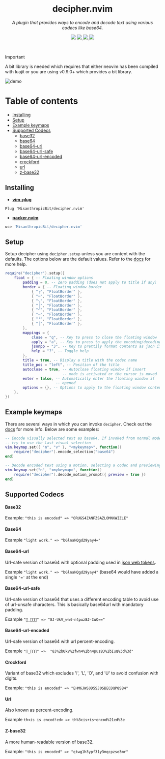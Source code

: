 <div align="center">
  <br />
  <h1>decipher.nvim</h1>
  <p><i>A plugin that provides ways to encode and decode text using various codecs like base64.</i></p>
  <p>
    <img src="https://img.shields.io/badge/version-1.0.3-blue?style=flat-square" />
    <a href="https://luarocks.org/modules/misanthropicbit/decipher.nvim">
        <img src="https://img.shields.io/luarocks/v/misanthropicbit/decipher.nvim?logo=lua&color=purple" />
    </a>
    <a href="https://img.shields.io/github/actions/workflow/status/MisanthropicBit/decipher.nvim/tests.yml?branch=master&style=flat-square">
        <img src="https://img.shields.io/github/actions/workflow/status/MisanthropicBit/decipher.nvim/tests.yml?branch=master&style=flat-square" />
    </a>
    <a href="/LICENSE">
        <img src="https://img.shields.io/github/license/MisanthropicBit/decipher.nvim?style=flat-square" />
    </a>
  </p>
  <br />
</div>

> [!IMPORTANT]  
> A bit library is needed which requires that either neovim has been compiled with luajit or you are using v0.9.0+ which provides a bit library.

![demo](https://github.com/MisanthropicBit/decipher.nvim/assets/1846147/6bc4db76-9a3b-428b-99b4-98e56d06901e)

# Table of contents

- [Installing](#installing)
- [Setup](#setup)
- [Example keymaps](#example-keymaps)
- [Supported Codecs](#supported-codecs)
    - [base32](#base32)
    - [base64](#base64)
    - [base64-url](#base64-url)
    - [base64-url-safe](#base64)
    - [base64-url-encoded](#base64-url-encoded)
    - [crockford](#crockford)
    - [url](#url)
    - [z-base32](#z-base32)

## Installing

* **[vim-plug](https://github.com/junegunn/vim-plug)**

```vim
Plug 'MisanthropicBit/decipher.nvim'
```

* **[packer.nvim](https://github.com/wbthomason/packer.nvim)**

```lua
use 'MisanthropicBit/decipher.nvim'
```

## Setup

Setup decipher using `decipher.setup` unless you are content with the defaults.
The options below are the default values. Refer to the
[docs](doc/decipher.txt) for more help.

```lua
require("decipher").setup({
    float = { -- Floating window options
        padding = 0, -- Zero padding (does not apply to title if any)
        border = { -- Floating window border
            { "╭", "FloatBorder" },
            { "─", "FloatBorder" },
            { "╮", "FloatBorder" },
            { "│", "FloatBorder" },
            { "╯", "FloatBorder" },
            { "─", "FloatBorder" },
            { "╰", "FloatBorder" },
            { "│", "FloatBorder" },
        },
        mappings = {
            close = "q", -- Key to press to close the floating window
            apply = "a", -- Key to press to apply the encoding/decoding
            jsonpp = "J", -- Key to prettily format contents as json if possbile
            help = "?", -- Toggle help
        },
        title = true, -- Display a title with the codec name
        title_pos = "left", -- Position of the title
        autoclose = true, -- Autoclose floating window if insert
                          -- mode is activated or the cursor is moved
        enter = false, -- Automatically enter the floating window if
                       -- opened
        options = {}, -- Options to apply to the floating window contents
    },
})
```

## Example keymaps

There are several ways in which you can invoke `decipher`. Check out the
[docs](doc/decipher.txt) for more info. Below are some examples:

```lua
-- Encode visually selected text as base64. If invoked from normal mode it will
-- try to use the last visual selection
vim.keymap.set({ "n", "v" }, "<mykeymap>", function()
    require("decipher").encode_selection("base64")
end)

-- Decode encoded text using a motion, selecting a codec and previewing the result
vim.keymap.set("n", "<mykeymap>", function()
    require("decipher").decode_motion_prompt({ preview = true })
end)
```

## Supported Codecs

#### Base32

Example: `"this is encoded" => "ORUGS4ZANFZSAZLOMNXWIZLE"`

#### Base64

Example `"light work." => "bGlnaHQgd29yay4="`

#### Base64-url

Url-safe version of base64 with optional padding used in [json web tokens](https://www.jwt.io/).

Example `"light work." => "bGlnaHQgd29yay4"` (base64 would have added a single `'='` at the end)

#### Base64-url-safe

Url-safe version of base64 that uses a different encoding table to avoid use of
url-unsafe characters. This is basically base64url with mandatory padding.

Example `"🔑_🏧⛳🈹" => "8J-UkV_wn4-n4puz8J-IuQ=="`

#### Base64-url-encoded

Url-safe version of base64 with url percent-encoding.

Example `"🔑_🏧⛳🈹" =>  "8J%2bUkV%2fwn4%2bn4puz8J%2bIuQ%3d%3d"`

#### Crockford

Variant of base32 which excludes 'I', 'L', 'O', and 'U' to avoid confusion with digits.

Example: `"this is encoded" => "EHM6JWS0D5SJ0SBECDQP8SB4"`

#### Url

Also known as percent-encoding.

Example `th<is is encod!ed> => th%3cis+is+encod%21ed%3e`

#### Z-base32

A more human-readable version of base32.

Example: `"this is encoded" => "qtwg1h3ypf31y3mqcpzse3mr"`
